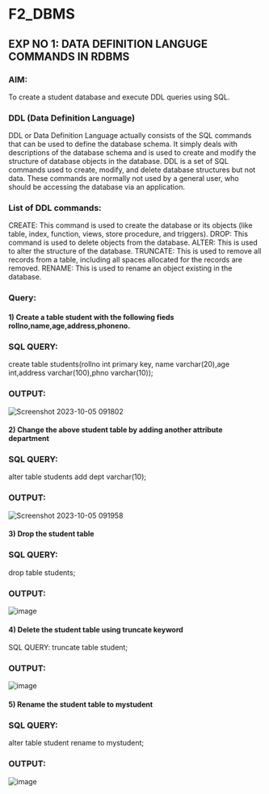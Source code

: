 # F2_DBMS
## EXP NO 1: DATA DEFINITION LANGUGE COMMANDS IN RDBMS
### AIM:
To create a student database and execute DDL queries using SQL.

### DDL (Data Definition Language)
DDL or Data Definition Language actually consists of the SQL commands that can be used to define the database schema. It simply deals with descriptions of the database schema and is used to create and modify the structure of database objects in the database. DDL is a set of SQL commands used to create, modify, and delete database structures but not data. These commands are normally not used by a general user, who should be accessing the database via an application.
### List of DDL commands:
CREATE: This command is used to create the database or its objects (like table, index, function, views, store procedure, and triggers). DROP: This command is used to delete objects from the database. ALTER: This is used to alter the structure of the database. TRUNCATE: This is used to remove all records from a table, including all spaces allocated for the records are removed. RENAME: This is used to rename an object existing in the database.
### Query:
#### 1) Create a table student with the following fieds rollno,name,age,address,phoneno.
### SQL QUERY:
create table students(rollno int primary key, name varchar(20),age int,address varchar(100),phno varchar(10));

### OUTPUT:
![Screenshot 2023-10-05 091802](https://github.com/harini1006/F2_DBMS/assets/113497405/615772e3-019d-466f-bddc-9a35616b3340)


#### 2) Change the above student table by adding another attribute department
### SQL QUERY:
alter table students add dept varchar(10);

### OUTPUT:

![Screenshot 2023-10-05 091958](https://github.com/harini1006/F2_DBMS/assets/113497405/63a9efb5-142b-4847-b352-41ef00542cea)



#### 3) Drop the student table
### SQL QUERY:
drop table students;

### OUTPUT:

![image](https://github.com/harini1006/F2_DBMS/assets/113497405/1571a243-99c0-4e69-8133-b02bed5d2dad)

#### 4) Delete the student table using truncate keyword
SQL QUERY:
truncate table student;

### OUTPUT:
![image](https://github.com/harini1006/F2_DBMS/assets/113497405/5f986da4-b8fe-4099-805c-8d23c3298217)


#### 5) Rename the student table to mystudent
### SQL QUERY:
alter table student rename to mystudent;

### OUTPUT:
![image](https://github.com/harini1006/F2_DBMS/assets/113497405/44c4d2a2-ed1e-49ef-98aa-7bddc4a1b0a8)

